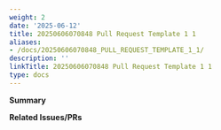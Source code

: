 ```yaml
---
weight: 2
date: '2025-06-12'
title: 20250606070848 Pull Request Template 1 1
aliases:
- /docs/20250606070848_PULL_REQUEST_TEMPLATE_1_1/
description: ''
linkTitle: 20250606070848 Pull Request Template 1 1
type: docs
---
```


<!--
Thank you for submitting a pull request!
See CONTRIBUTING.MD for help in getting a change landed.
  https://github.com/GoogleChrome/lighthouse/blob/main/CONTRIBUTING.md
-->

**Summary**
<!-- What kind of change does this PR introduce? -->
<!-- Is this a bugfix, feature, refactoring, build related change, etc? -->

<!-- Describe the need for this change -->

<!-- Link any documentation or information that would help understand this change -->

**Related Issues/PRs**
<!-- Provide any additional information we might need to understand the pull request -->
